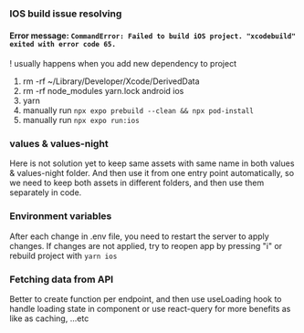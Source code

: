 ### IOS build issue resolving

#### Error message: `CommandError: Failed to build iOS project. "xcodebuild" exited with error code 65.`

! usually happens when you add new dependency to project

1. rm -rf ~/Library/Developer/Xcode/DerivedData
2. rm -rf node_modules yarn.lock android ios
3. yarn
4. manually run `npx expo prebuild --clean && npx pod-install`
5. manually run `npx expo run:ios`

### values & values-night

Here is not solution yet to keep same assets with same name in both values & values-night folder.
And then use it from one entry point automatically, so we need to keep both assets in different folders,
and then use them separately in code.


### Environment variables
After each change in .env file, you need to restart the server to apply changes.
If changes are not applied, try to reopen app by pressing "i" or rebuild project with `yarn ios`


### Fetching data from API
Better to create function per endpoint, and then use useLoading hook to handle loading state in component or use react-query for more benefits as like as caching, ...etc
